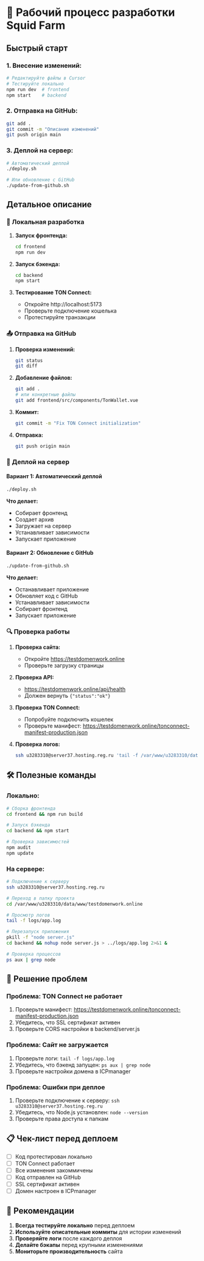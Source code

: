 # 🚀 Рабочий процесс разработки Squid Farm

## Быстрый старт

### 1. **Внесение изменений:**
```bash
# Редактируйте файлы в Cursor
# Тестируйте локально
npm run dev  # frontend
npm start    # backend
```

### 2. **Отправка на GitHub:**
```bash
git add .
git commit -m "Описание изменений"
git push origin main
```

### 3. **Деплой на сервер:**
```bash
# Автоматический деплой
./deploy.sh

# Или обновление с GitHub
./update-from-github.sh
```

## Детальное описание

### 🔧 Локальная разработка

1. **Запуск фронтенда:**
   ```bash
   cd frontend
   npm run dev
   ```

2. **Запуск бэкенда:**
   ```bash
   cd backend
   npm start
   ```

3. **Тестирование TON Connect:**
   - Откройте http://localhost:5173
   - Проверьте подключение кошелька
   - Протестируйте транзакции

### 📤 Отправка на GitHub

1. **Проверка изменений:**
   ```bash
   git status
   git diff
   ```

2. **Добавление файлов:**
   ```bash
   git add .
   # или конкретные файлы
   git add frontend/src/components/TonWallet.vue
   ```

3. **Коммит:**
   ```bash
   git commit -m "Fix TON Connect initialization"
   ```

4. **Отправка:**
   ```bash
   git push origin main
   ```

### 🚀 Деплой на сервер

#### Вариант 1: Автоматический деплой
```bash
./deploy.sh
```
**Что делает:**
- Собирает фронтенд
- Создает архив
- Загружает на сервер
- Устанавливает зависимости
- Запускает приложение

#### Вариант 2: Обновление с GitHub
```bash
./update-from-github.sh
```
**Что делает:**
- Останавливает приложение
- Обновляет код с GitHub
- Устанавливает зависимости
- Собирает фронтенд
- Запускает приложение

### 🔍 Проверка работы

1. **Проверка сайта:**
   - Откройте https://testdomenwork.online
   - Проверьте загрузку страницы

2. **Проверка API:**
   - https://testdomenwork.online/api/health
   - Должен вернуть `{"status":"ok"}`

3. **Проверка TON Connect:**
   - Попробуйте подключить кошелек
   - Проверьте манифест: https://testdomenwork.online/tonconnect-manifest-production.json

4. **Проверка логов:**
   ```bash
   ssh u3283310@server37.hosting.reg.ru 'tail -f /var/www/u3283310/data/www/testdomenwork.online/logs/app.log'
   ```

## 🛠 Полезные команды

### Локально:
```bash
# Сборка фронтенда
cd frontend && npm run build

# Запуск бэкенда
cd backend && npm start

# Проверка зависимостей
npm audit
npm update
```

### На сервере:
```bash
# Подключение к серверу
ssh u3283310@server37.hosting.reg.ru

# Переход в папку проекта
cd /var/www/u3283310/data/www/testdomenwork.online

# Просмотр логов
tail -f logs/app.log

# Перезапуск приложения
pkill -f "node server.js"
cd backend && nohup node server.js > ../logs/app.log 2>&1 &

# Проверка процессов
ps aux | grep node
```

## 🚨 Решение проблем

### Проблема: TON Connect не работает
1. Проверьте манифест: https://testdomenwork.online/tonconnect-manifest-production.json
2. Убедитесь, что SSL сертификат активен
3. Проверьте CORS настройки в backend/server.js

### Проблема: Сайт не загружается
1. Проверьте логи: `tail -f logs/app.log`
2. Убедитесь, что бэкенд запущен: `ps aux | grep node`
3. Проверьте настройки домена в ICPmanager

### Проблема: Ошибки при деплое
1. Проверьте подключение к серверу: `ssh u3283310@server37.hosting.reg.ru`
2. Убедитесь, что Node.js установлен: `node --version`
3. Проверьте права доступа к папкам

## 📋 Чек-лист перед деплоем

- [ ] Код протестирован локально
- [ ] TON Connect работает
- [ ] Все изменения закоммичены
- [ ] Код отправлен на GitHub
- [ ] SSL сертификат активен
- [ ] Домен настроен в ICPmanager

## 🎯 Рекомендации

1. **Всегда тестируйте локально** перед деплоем
2. **Используйте описательные коммиты** для истории изменений
3. **Проверяйте логи** после каждого деплоя
4. **Делайте бэкапы** перед крупными изменениями
5. **Мониторьте производительность** сайта
